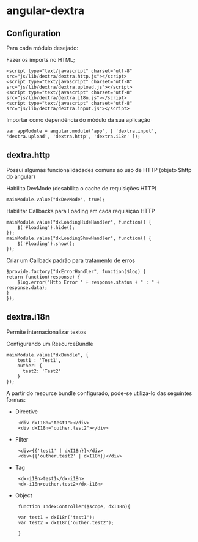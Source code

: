 angular-dextra
==============

Configuration
-------------

Para cada módulo desejado: 

Fazer os imports no HTML;

    <script type="text/javascript" charset="utf-8" src="js/lib/dextra/dextra.http.js"></script>
    <script type="text/javascript" charset="utf-8" src="js/lib/dextra/dextra.upload.js"></script>
    <script type="text/javascript" charset="utf-8" src="js/lib/dextra/dextra.i18n.js"></script>
    <script type="text/javascript" charset="utf-8" src="js/lib/dextra/dextra.input.js"></script>

Importar como dependência do módulo da sua aplicação

    var appModule = angular.module('app', [ 'dextra.input', 'dextra.upload', 'dextra.http', 'dextra.i18n' ]);


dextra.http
-------------

Possui algumas funcionalidadades comuns ao uso de HTTP (objeto $http do angular)

Habilita DevMode (desabilita o cache de requisições HTTP)

    mainModule.value("dxDevMode", true);

Habilitar Callbacks para Loading em cada requisição HTTP

    mainModule.value("dxLoadingHideHandler", function() {
	    $('#loading').hide();
    });
    mainModule.value("dxLoadingShowHandler", function() {
	    $('#loading').show();
    });
    
Criar um Callback padrão para tratamento de erros

    $provide.factory("dxErrorHandler", function($log) {
	return function(response) {
		$log.error('Http Error ' + response.status + " : " + response.data);
	}
    });
    
dextra.i18n
-------------

Permite internacionalizar textos

Configurando um ResourceBundle 

    mainModule.value("dxBundle", {
	    test1 : 'Test1',
	    outher: {
		  test2: 'Test2'
	    }
    });

A partir do resource bundle configurado, pode-se utiliza-lo das seguintes formas:

 - Directive

	    <div dxI18n="test1"></div>
	    <div dxI18n="outher.test2"></div>
	
 - Filter
 
	    <div>{{'test1' | dxI18n}}</div>
	    <div>{{'outher.test2' | dxI18n}}</div>
   
 - Tag
 
	    <dx-i18n>test1</dx-i18n>
	    <dx-i18n>outher.test2</dx-i18n>
   
 - Object
 
	    function IndexController($scope, dxI18n){
	  
		var test1 = dxI18n('test1');
		var test2 = dxI18n('outher.test2');
	  
	    }
   